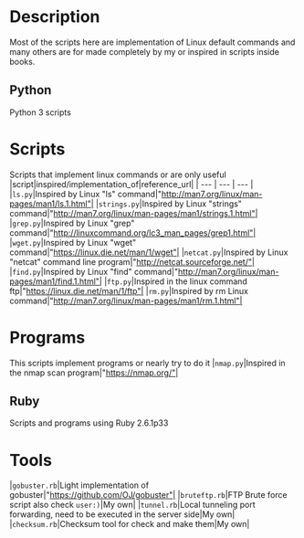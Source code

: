 # Description
Most of the scripts here are implementation of Linux default commands and
many others are for made completely by my or inspired in scripts inside books.
## Python
Python 3 scripts
# Scripts
Scripts  that implement linux commands or are only useful
|script|inspired/implementation_of|reference_url|
| --- | --- | --- |
|`ls.py`|Inspired by Linux "ls" command|"http://man7.org/linux/man-pages/man1/ls.1.html"|
|`strings.py`|Inspired by Linux "strings" command|"http://man7.org/linux/man-pages/man1/strings.1.html"|
|`grep.py`|Inspired by Linux "grep" command|"http://linuxcommand.org/lc3_man_pages/grep1.html"|
|`wget.py`|Inspired by Linux "wget" command|"https://linux.die.net/man/1/wget"|
|`netcat.py`|Inspired by Linux "netcat" command line program|"http://netcat.sourceforge.net/"|
|`find.py`|Inspired by Linux "find" command|"http://man7.org/linux/man-pages/man1/find.1.html"|
|`ftp.py`|Inspired in the linux command ftp|"https://linux.die.net/man/1/ftp"|
|`rm.py`|Inspired by rm Linux command|"http://man7.org/linux/man-pages/man1/rm.1.html"|
# Programs
This scripts implement programs or nearly try to do it
|`nmap.py`|Inspired in the nmap scan program|"https://nmap.org/"|
## Ruby
Scripts and programs using Ruby 2.6.1p33
# Tools
|`gobuster.rb`|Light implementation of gobuster|"https://github.com/OJ/gobuster"|
|`bruteftp.rb`|FTP Brute force script also check `user:)`|My own|
|`tunnel.rb`|Local tunneling port forwarding, need to be executed in the server side|My own|
|`checksum.rb`|Checksum tool for check and make them|My own|
